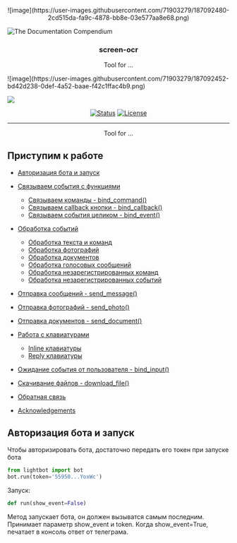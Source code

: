 <p align="center">
![image](https://user-images.githubusercontent.com/71903279/187092480-2cd515da-fa9c-4878-bb8e-03e577aa8e68.png)

 <img src="https://i.imgur.com/rSyq3MW.png" alt="The Documentation Compendium"></a>
</p>

<h3 align="center">screen-ocr</h3>
<p align = "center">Tool for ...</p>
![image](https://user-images.githubusercontent.com/71903279/187092452-bd42d238-0def-4a52-baae-f42c1ffac4b9.png)


<img src="http://recordit.co/WPvGYmyWrY"></a>
<div align="center">

  [![Status](https://img.shields.io/badge/status-active-success.svg)]()
  [![License](https://img.shields.io/badge/license-CC0-blue.svg)](http://creativecommons.org/publicdomain/zero/1.0/)

</div>

---

<p align = "center">Tool for ...</p>


## Приступим к работе

- [Авторизация бота и запуск](#bot_init)

- [Связываем события с функциями](#bind)
  - [Связываем команды - bind_command()](#bind_command)
  - [Связываем callback кнопки - bind_callback()](#bind_callback)
  - [Связываем события целиком - bind_event()](#bind_event)
- [Обработка событий](#events)
  - [Обработка текста и команд](#text_handler)
  - [Обработка фотографий](#photo_handler)
  - [Обработка документов](#document_handler)
  - [Обработка голосовых сообщений](#voice_handler)
  - [Обработка незарегистрированных команд](#unregistred_commands)
  - [Обработка незарегистрированных событий](#unregistred_events)
- [Отправка сообщений - send_message() ](#send_message)
- [Отправка фотографий - send_photo() ](#send_photo)
- [Отправка документов - send_document() ](#send_document)
- [Работа с клавиатурами](#keyboards)
  - [Inline клавиатуры](#inline_keyboards)
  - [Reply клавиатуры](#reply_keyboards)
- [Ожидание события от пользователя - bind_input()](#input)
- [Скачивание файлов - download_file()](#download_files)
- [Обратная связь](#feedback)
- [Acknowledgements](#acknowledgements)


## Авторизация бота и запуск <a name = "bot_init"></a>

Чтобы авторизировать бота, достаточно передать его токен при запуске бота 
```python
from lightbot import bot
bot.run(token='55950...YoxWc')
```
Запуск:
```python
def run(show_event=False)
``` 
Метод запускает бота, он должен вызыватся самым последним.
Принимает параметр show_event и token. Когда show_event=True, печатает в консоль ответ от телеграма.
